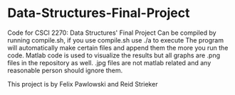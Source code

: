 # Data-Structures-Final-Project
Code for CSCI 2270: Data Structures' Final Project
Can be compiled by running compile.sh, if you use compile.sh use ./a to execute
The program will automatically make certain files and append them the more you run the code.
Matlab code is used to visualize the results but all graphs are .png files in the repository as well.
.jpg files are not matlab related and any reasonable person should ignore them.

This project is by Felix Pawlowski and Reid Strieker